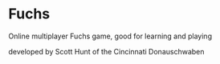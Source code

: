 # Fuchs
Online multiplayer Fuchs game, good for learning and playing


developed by Scott Hunt of the Cincinnati Donauschwaben 
